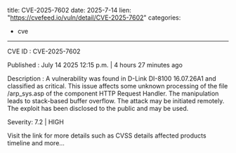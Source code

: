  
title: CVE-2025-7602
date: 2025-7-14
lien: "https://cvefeed.io/vuln/detail/CVE-2025-7602"
categories:
  - cve
---

CVE ID : CVE-2025-7602

Published :  July 14
2025
12:15 p.m. | 4 hours
27 minutes ago

Description : A vulnerability was found in D-Link DI-8100 16.07.26A1 and classified as critical. This issue affects some unknown processing of the file /arp_sys.asp of the component HTTP Request Handler. The manipulation leads to stack-based buffer overflow. The attack may be initiated remotely. The exploit has been disclosed to the public and may be used.

Severity: 7.2 | HIGH

Visit the link for more details
such as CVSS details
affected products
timeline
and more...
